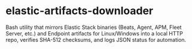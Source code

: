 # elastic-artifacts-downloader
Bash utility that mirrors Elastic Stack binaries (Beats, Agent, APM, Fleet Server, etc.) and Endpoint artifacts for Linux/Windows into a local HTTP repo, verifies SHA-512 checksums, and logs JSON status for automation.
